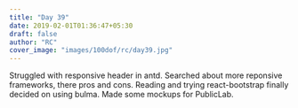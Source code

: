 ```yaml
---
title: "Day 39"
date: 2019-02-01T01:36:47+05:30
draft: false
author: "RC"
cover_image: "images/100dof/rc/day39.jpg"
---
```


Struggled with responsive header in antd. Searched about more reponsive frameworks, there pros and cons. Reading and trying react-bootstrap finally decided on using bulma. Made some mockups for PublicLab.
